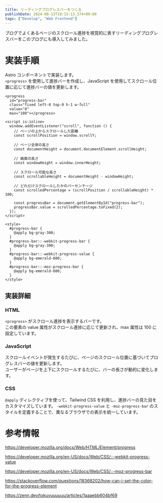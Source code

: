 ```yaml
---
title: リーディングプログレスバーをつくる
publishDate: 2024-08-13T18:15:13.374+09:00
tags: ["Develop", "Web Frontend"]
---
```


ブログでよくあるページのスクロール進捗を視覚的に表すリーディングプログレスバーをこのブログにも導入してみました。

# 実装手順

Astro コンポーネントで実装します。  
`<progress>` を使用して進捗バーを作成し、JavaScript を使用してスクロール位置に応じて進捗バーの値を更新します。

```astro:ReadingProgressBar.astro
<progress
  id="progress-bar"
  class="fixed left-0 top-0 h-1 w-full"
  value="0"
  max="100"></progress>

<script is:inline>
  window.addEventListener("scroll", function () {
    // ページの上からスクロールした距離
    const scrollPosition = window.scrollY;

    // ページ全体の高さ
    const documentHeight = document.documentElement.scrollHeight;

    // 画面の高さ
    const windowHeight = window.innerHeight;

    // スクロール可能な高さ
    const scrollableHeight = documentHeight - windowHeight;

    // どれだけスクロールしたかのパーセンテージ
    const scrolledPercentage = (scrollPosition / scrollableHeight) * 100;

    const progressBar = document.getElementById("progress-bar");
    progressBar.value = scrolledPercentage.toFixed(2);
  });
</script>

<style>
  #progress-bar {
    @apply bg-gray-300;
  }
  #progress-bar::-webkit-progress-bar {
    @apply bg-gray-300;
  }
  #progress-bar::-webkit-progress-value {
    @apply bg-emerald-600;
  }
  #progress-bar::-moz-progress-bar {
    @apply bg-emerald-600;
  }
</style>
```

## 実装詳細

### HTML

`<progress>` がスクロール進捗を表示するバーです。  
この要素の value 属性がスクロール進捗に応じて更新され、max 属性は 100 に設定しています。

### JavaScript

スクロールイベントが発生するたびに、ページのスクロール位置に基づいてプログレスバーの値を更新します。  
ユーザーがページを上下にスクロールするたびに、バーの長さが動的に変化します。

### CSS

`@apply` ディレクティブを使って、Tailwind CSS を利用し、進捗バーの見た目をカスタマイズしています。
`-webkit-progress-value` と `-moz-progress-bar` のスタイルを定義することで、異なるブラウザでの表示を統一しています。

# 参考情報

https://developer.mozilla.org/docs/Web/HTML/Element/progress

https://developer.mozilla.org/en-US/docs/Web/CSS/::-webkit-progress-value

https://developer.mozilla.org/en-US/docs/Web/CSS/::-moz-progress-bar

https://stackoverflow.com/questions/18368202/how-can-i-set-the-color-for-the-progress-element

https://zenn.dev/tokuyuuuuuu/articles/1aaaebb604bf69

